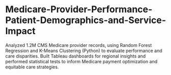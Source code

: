 # Medicare-Provider-Performance-Patient-Demographics-and-Service-Impact
Analyzed 1.2M CMS Medicare provider records, using Random Forest Regression and K-Means Clustering (Python) to evaluate performance and care disparities. Built Tableau dashboards for regional insights and performed statistical tests to inform Medicare payment optimization and equitable care strategies.
